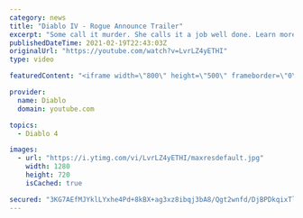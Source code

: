 ```yaml
---
category: news
title: "Diablo IV - Rogue Announce Trailer"
excerpt: "Some call it murder. She calls it a job well done. Learn more at Diablo4.com The Rogue is the newest addition to the Diablo IV campfire, combining range and ..."
publishedDateTime: 2021-02-19T22:43:03Z
originalUrl: "https://youtube.com/watch?v=LvrLZ4yETHI"
type: video

featuredContent: "<iframe width=\"800\" height=\"500\" frameborder=\"0\" src=\"https://www.youtube.com/embed/LvrLZ4yETHI\" allow=\"accelerometer; autoplay; encrypted-media; gyroscope; picture-in-picture\" allowfullscreen></iframe>"

provider:
  name: Diablo
  domain: youtube.com

topics:
  - Diablo 4

images:
  - url: "https://i.ytimg.com/vi/LvrLZ4yETHI/maxresdefault.jpg"
    width: 1280
    height: 720
    isCached: true

secured: "3KG7AEfMJYklLYxhe4Pd+8kBX+ag3xz8ibqj3bA8/Qgt2wnfd/DjBPDkqixTlTcv20wOlQ1gURzL15Jj57ojyANGUCkI1zWesRk3Cu1q+TUu1D2Lk+obAU/YDYnC5NfYC19qCfw00rWKXIXfUpV1DzwCK1/tTJ6q3tUKO84W2fTWNOl++m1eiz8Si9kJyK5wIf6J7OB9GRVCS0UdoU8N5hFwbvToA5VjZE+9Q0jDr9tRtnBD4H6z3DrCSv04gFJJDGvusWhfxcK0gn6rtI8TA2b9P9UDbyvYEVCb6feHiMDSCdLGqPME25htoki0HPy7xnJJ/c/7OP2lL6upULGRh3GYO+lt3GZFPTwEDepjMWEsTPc51trPoF8nqDzdZ7Cv25Kxz44oQtcYrkdtz0JT6bYY4L7pjIGuuKVSmSmPdHCcgcTULcWM08VIvJDBATqK;hR6vBnN0/NqmX2iWJiIjQQ=="
---
```


